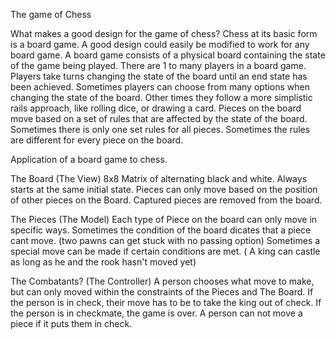 The game of Chess

What makes a good design for the game of chess?  Chess at its basic form is a board game.  A good design could easily be modified to work for any board game.  A board game consists of a physical board containing the state of the game being played.  There are 1 to many players in a board game.  Players take turns changing the state of the board until an end state has been achieved.  Sometimes players can choose from many options when changing the state of the board.  Other times they follow a more simplistic rails approach, like rolling dice, or drawing a card.  Pieces on the board move based on a set of rules that are affected by the state of the board.  Sometimes there is only one set rules for all pieces.  Sometimes the rules are different for every piece on the board.

Application of a board game to chess.

The Board (The View)
	8x8 Matrix of alternating black and white.
	Always starts at the same initial state.
	Pieces can only move based on the position of other pieces on the Board.
	Captured pieces are removed from the board.

The Pieces (The Model)
	Each type of Piece on the board can only move in specific ways.
	Sometimes the condition of the board dicates that a piece cant move.
		(two pawns can get stuck with no passing option)
	Sometimes a special move can be made if certain conditions are met.
		( A king can castle as long as he and the rook hasn't moved yet)

The Combatants? (The Controller)
	A person chooses what move to make, but can only moved within the constraints of the Pieces and The Board.
	If the person is in check, their move has to be to take the king out of check.
	If the person is in checkmate, the game is over.
	A person can not move a piece if it puts them in check.
	 
